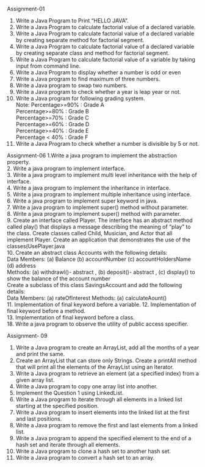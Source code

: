 Assignment-01
1.	Write a Java Program to Print “HELLO JAVA”.    
2.	Write a Java Program to calculate factorial value of a declared variable.  
3.	Write a Java Program to calculate factorial value of a declared variable by creating separate method for factorial segment.  
4.	Write a Java Program to calculate factorial value of a declared variable by creating separate class and method for factorial segment.  
5.	Write a Java Program to calculate factorial value of a variable by taking input from command line. 
6.	Write a Java Program to display whether a number is odd or even  
7.	Write a Java program to find maximum of three numbers.  
8.	Write a Java program to swap two numbers.  
9.	Write a Java program to check whether a year is leap year or not.  
10.	Write a Java program for following grading system.  
Note: Percentage>=90% : Grade A  
Percentage>=80% : Grade B  
Percentage>=70% : Grade C  
Percentage>=60% : Grade D  
Percentage>=40% : Grade E  
Percentage < 40% : Grade F 
11.	Write a Java Program to check whether a number is divisible by 5 or not. 

Assignment-06
1.Write a java program to implement the abstraction property.  
2.	Write a java program to implement interface.  
3.	Write a java program to implement multi level inheritance with the help of interface.  
4.	Write a java program to implement the inheritance in interface.  
5.	Write a java program to implement multiple inheritance using interface.  
6.	Write a java program to implement super keyword in java.  
7.	Write a java program to implement super() method without parameter.  
8.	Write a java program to implement super() method with parameter.  
9.	Create an interface called Player. The interface has an abstract method called play() that displays a message describing the meaning of “play” to the class. Create classes called Child, Musician, and Actor that all implement Player. Create an application that demonstrates the use of the classes(UsePlayer.java  
10.	Create an abstract class Accounts with the following details:  
Data Members: (a) Balance (b) accountNumber (c) accountHoldersName (d) address  
Methods: (a) withdrawl()- abstract , (b) deposit()- abstract , (c) display() to show the balance of the account number  
Create a subclass of this class SavingsAccount and add the following details:  
Data Members: (a) rateOfInterest Methods: (a) calculateAount()  
11.	Implementation of final keyword before a variable.  12. Implementation of final keyword before a method.  
13.	Implementation of final keyword before a class.    
18.	Write a java program to observe the utility of public access specifier. 

Assignment- 09
1.	Write a Java program to create an ArrayList, add all the months of a year and print the same.  
2.	Create an ArrayList that can store only Strings. Create a printAll method that will print all the elements of the ArrayList using an Iterator.  
3.	Write a Java program to retrieve an element (at a specified index) from a given array list. 
4.	Write a Java program to copy one array list into another.  
5.	Implement the Question 1 using LinkedList.  
6.	Write a Java program to iterate through all elements in a linked list starting at the specified position.  
7.	Write a Java program to insert elements into the linked list at the first and last positions.  
8.	Write a Java program to remove the first and last elements from a linked list.  
9.	Write a Java program to append the specified element to the end of a hash set and iterate through all elements.  
10.	Write a Java program to clone a hash set to another hash set.  
11.	Write a Java program to convert a hash set to an array.  
